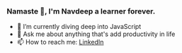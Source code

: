 ### Namaste 🙏, I'm Navdeep a learner forever.

- 🌱 I’m currently diving deep into JavaScript
- 💬 Ask me about anything that's add productivity in life
- 📫 How to reach me: [LinkedIn]([https://website-name.com](https://linkedin.com/in/navdeeprthr))

<!--
**navdeeprthr/navdeeprthr** is a ✨ _special_ ✨ repository because its `README.md` (this file) appears on your GitHub profile.

Here are some ideas to get you started:

- 🔭 I’m currently working on ...
- 🌱 I’m currently learning ...
- 👯 I’m looking to collaborate on ...
- 🤔 I’m looking for help with ...
- 💬 Ask me about ...
- 📫 How to reach me: ...
- 😄 Pronouns: ...
- ⚡ Fun fact:
-->
